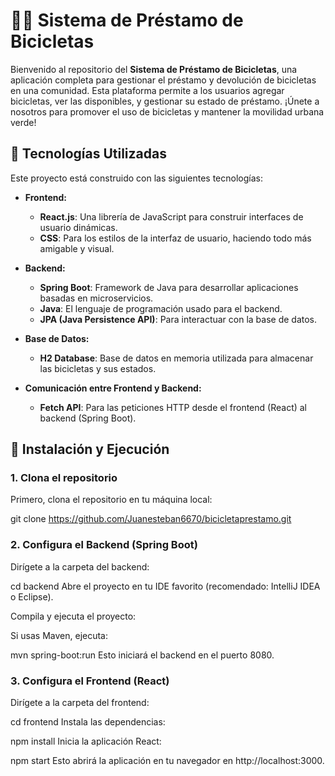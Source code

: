 # 🚴‍♂️ **Sistema de Préstamo de Bicicletas**

Bienvenido al repositorio del **Sistema de Préstamo de Bicicletas**, una aplicación completa para gestionar el préstamo y devolución de bicicletas en una comunidad. Esta plataforma permite a los usuarios agregar bicicletas, ver las disponibles, y gestionar su estado de préstamo. ¡Únete a nosotros para promover el uso de bicicletas y mantener la movilidad urbana verde!

## 🔧 **Tecnologías Utilizadas**

Este proyecto está construido con las siguientes tecnologías:

- **Frontend:**
  - **React.js**: Una librería de JavaScript para construir interfaces de usuario dinámicas.
  - **CSS**: Para los estilos de la interfaz de usuario, haciendo todo más amigable y visual.
  
- **Backend:**
  - **Spring Boot**: Framework de Java para desarrollar aplicaciones basadas en microservicios.
  - **Java**: El lenguaje de programación usado para el backend.
  - **JPA (Java Persistence API)**: Para interactuar con la base de datos.

- **Base de Datos:**
  - **H2 Database**: Base de datos en memoria utilizada para almacenar las bicicletas y sus estados.

- **Comunicación entre Frontend y Backend:**
  - **Fetch API**: Para las peticiones HTTP desde el frontend (React) al backend (Spring Boot).

## 🚀 **Instalación y Ejecución**

### 1. Clona el repositorio

Primero, clona el repositorio en tu máquina local:

git clone https://github.com/Juanesteban6670/bicicletaprestamo.git

### 2. Configura el Backend (Spring Boot)

Dirígete a la carpeta del backend:

cd backend
Abre el proyecto en tu IDE favorito (recomendado: IntelliJ IDEA o Eclipse).

Compila y ejecuta el proyecto:

Si usas Maven, ejecuta:

mvn spring-boot:run
Esto iniciará el backend en el puerto 8080.

### 3. Configura el Frontend (React)
Dirígete a la carpeta del frontend:

cd frontend
Instala las dependencias:

npm install
Inicia la aplicación React:

npm start
Esto abrirá la aplicación en tu navegador en http://localhost:3000.
